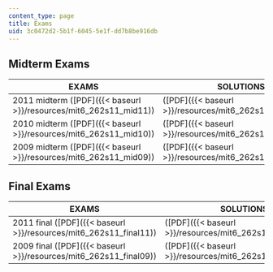 ```yaml
---
content_type: page
title: Exams
uid: 3c0472d2-5b1f-6045-5e1f-dd7b8be916db
---
```


Midterm Exams
-------------

| EXAMS | SOLUTIONS |
| --- | --- |
| 2011 midterm ([PDF]({{< baseurl >}}/resources/mit6_262s11_mid11)) | ([PDF]({{< baseurl >}}/resources/mit6_262s11_mid11_sol)) |
| 2010 midterm ([PDF]({{< baseurl >}}/resources/mit6_262s11_mid10)) | ([PDF]({{< baseurl >}}/resources/mit6_262s11_mid10_sol)) |
| 2009 midterm ([PDF]({{< baseurl >}}/resources/mit6_262s11_mid09)) | ([PDF]({{< baseurl >}}/resources/mit6_262s11_mid09_sol)) 

Final Exams
-----------

| EXAMS | SOLUTIONS |
| --- | --- |
| 2011 final ([PDF]({{< baseurl >}}/resources/mit6_262s11_final11)) | ([PDF]({{< baseurl >}}/resources/mit6_262s11_final11_sol)) |
| 2009 final ([PDF]({{< baseurl >}}/resources/mit6_262s11_final09)) | ([PDF]({{< baseurl >}}/resources/mit6_262s11_final09_sol))